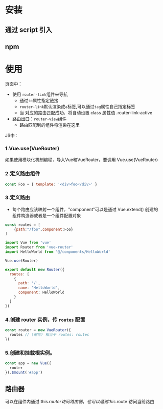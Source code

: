 # 安装
## 通过 script 引入

## npm

## 

# 使用

页面中：
- 使用 `router-link`组件来导航
    - 通过`to`属性指定链接
    - `router-link`默认渲染成`a`标签,可以通过`tag`属性自己指定标签
    - 当 <router-link> 对应的路由匹配成功，将自动设置 class 属性值 .router-link-active
- 路由出口：`router-view`组件
    - 路由匹配到的组件将渲染在这里

JS中：

### 1.Vue.use(VueRouter)
如果使用模块化机制编程，导入Vue和VueRouter，要调用 Vue.use(VueRouter)
### 2.定义路由组件
```javascript
const Foo = { template: '<div>foo</div>' }
```
### 3.定义路由
- 每个路由应该映射一个组件，"component"可以是通过 Vue.extend() 创建的组件构造器或者是一个组件配置对象
```javascript
const routes = [
    {path:"/foo",component:Foo}
]
```
```js
import Vue from 'vue'
import Router from 'vue-router'
import HelloWorld from '@/components/HelloWorld'

Vue.use(Router)

export default new Router({
  routes: [
    {
      path: '/',
      name: 'HelloWorld',
      component: HelloWorld
    }
  ]
})    
```
### 4.创建 router 实例，传 `routes` 配置

```javascript
const router = new VueRouter({
  routes // (缩写) 相当于 routes: routes
})
```
### 5.创建和挂载根实例。
```javascript
const app = new Vue({
  router
}).$mount('#app')
```

## 路由器
可以在组件内通过 this.$router 访问路由器，也可以通过 this.$route 访问当前路由 
